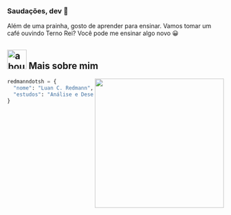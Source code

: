 ### Saudações, dev 👋

Além de uma prainha, gosto de aprender para ensinar. Vamos tomar um café ouvindo Terno Rei? Você pode me ensinar algo novo 😀

## <img width="45" alt="about" src="https://raw.github.com/elizarov/elizarov/master/about.png"> Mais sobre mim

<img align="right" width="300" src="https://i2.wp.com/allhtaccess.info/wp-content/uploads/2018/03/programming.gif?fit=1281%2C716&ssl=1" />

```python
redmanndotsh = {
  "nome": "Luan C. Redmann",
  "estudos": "Análise e Desenvolvimento de Sistemas"
}
```
